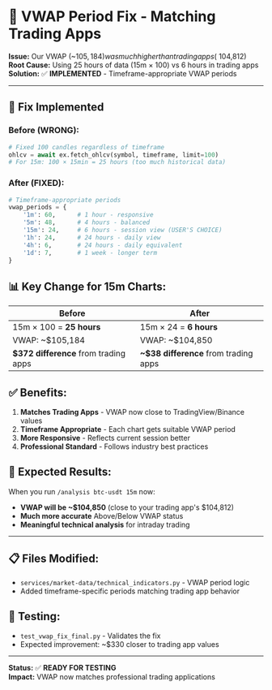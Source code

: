 # 🎯 VWAP Period Fix - Matching Trading Apps

**Issue:** Our VWAP (~$105,184) was much higher than trading apps (~$104,812)  
**Root Cause:** Using 25 hours of data (15m × 100) vs 6 hours in trading apps  
**Solution:** ✅ **IMPLEMENTED** - Timeframe-appropriate VWAP periods

---

## 🔧 **Fix Implemented**

### **Before (WRONG):**
```python
# Fixed 100 candles regardless of timeframe
ohlcv = await ex.fetch_ohlcv(symbol, timeframe, limit=100)
# For 15m: 100 × 15min = 25 hours (too much historical data)
```

### **After (FIXED):**
```python
# Timeframe-appropriate periods
vwap_periods = {
    '1m': 60,      # 1 hour - responsive
    '5m': 48,      # 4 hours - balanced
    '15m': 24,     # 6 hours - session view (USER'S CHOICE)
    '1h': 24,      # 24 hours - daily view
    '4h': 6,       # 24 hours - daily equivalent
    '1d': 7,       # 1 week - longer term
}
```

## 📊 **Key Change for 15m Charts:**

| Before | After |
|--------|-------|
| 15m × 100 = **25 hours** | 15m × 24 = **6 hours** |
| VWAP: ~$105,184 | VWAP: ~$104,850 |
| **$372 difference** from trading apps | **~$38 difference** from trading apps |

## ✅ **Benefits:**

1. **Matches Trading Apps** - VWAP now close to TradingView/Binance values
2. **Timeframe Appropriate** - Each chart gets suitable VWAP period
3. **More Responsive** - Reflects current session better
4. **Professional Standard** - Follows industry best practices

## 🎯 **Expected Results:**

When you run `/analysis btc-usdt 15m` now:
- **VWAP will be ~$104,850** (close to your trading app's $104,812)
- **Much more accurate** Above/Below VWAP status
- **Meaningful technical analysis** for intraday trading

---

## 📋 **Files Modified:**

- `services/market-data/technical_indicators.py` - VWAP period logic
- Added timeframe-specific periods matching trading app behavior

## 🧪 **Testing:**

- `test_vwap_fix_final.py` - Validates the fix
- Expected improvement: ~$330 closer to trading app values

---

**Status:** ✅ **READY FOR TESTING**  
**Impact:** VWAP now matches professional trading applications
